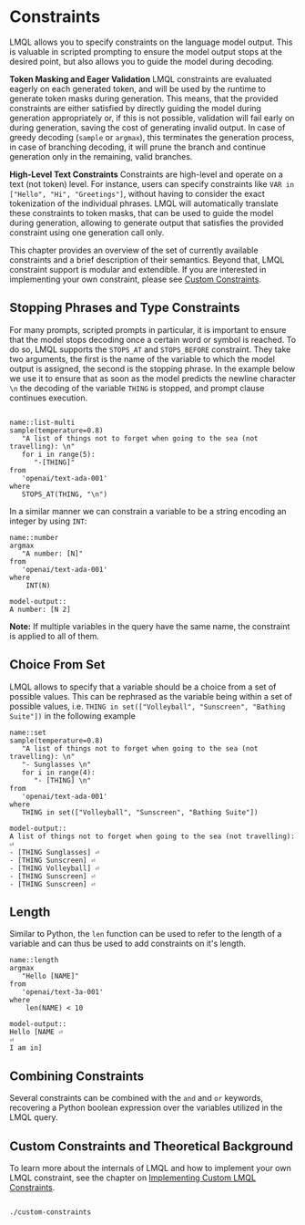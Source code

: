 # Constraints

LMQL allows you to specify constraints on the language model output. This is valuable in scripted prompting to ensure the model output stops at the desired point, but also allows you to guide the model during decoding.

**Token Masking and Eager Validation** LMQL constraints are evaluated eagerly on each generated token, and will be used by the runtime to generate token masks during generation. This means, that the provided constraints are either satisfied by directly guiding the model during generation appropriately or, if this is not possible, validation will fail early on during generation, saving the cost of generating invalid output. In case of greedy decoding (`sample` or `argmax`), this terminates the generation process, in case of branching decoding, it will prune the branch and continue generation only in the remaining, valid branches.

**High-Level Text Constraints** Constraints are high-level and operate on a text (not token) level. For instance, users can specify constraints like `VAR in ["Hello", "Hi", "Greetings"]`, without having to consider the exact tokenization of the individual phrases. LMQL will automatically translate these constraints to token masks, that can be used to guide the model during generation, allowing to generate output that satisfies the provided constraint using one generation call only.

This chapter provides an overview of the set of currently available constraints and a brief description of their semantics. Beyond that, LMQL constraint support is modular and extendible. If you are interested in implementing your own constraint, please see [Custom Constraints](./custom-constraints.md).

## Stopping Phrases and Type Constraints
For many prompts, scripted prompts in particular, it is important to ensure that the model stops decoding once a certain word or symbol is reached. To do so, LMQL supports the `STOPS_AT` and `STOPS_BEFORE` constraint. They take two arguments, the first is the name of the variable to which the model output is assigned, the second is the stopping phrase. 
In the example below we use it to ensure that as soon as the model predicts the newline character `\n` the decoding of the variable `THING` is stopped, and prompt clause continues execution.

```{lmql}

name::list-multi
sample(temperature=0.8)
   "A list of things not to forget when going to the sea (not travelling): \n"
   for i in range(5):
      "-[THING]"
from
   'openai/text-ada-001'
where
   STOPS_AT(THING, "\n")
```

In a similar manner we can constrain a variable to be a string encoding an integer by using `INT`:

```{lmql}
name::number
argmax
   "A number: [N]"
from
   'openai/text-ada-001'
where
    INT(N)

model-output::
A number: [N 2]
```

**Note:** If multiple variables in the query have the same name, the constraint is applied to all of them.

## Choice From Set
LMQL allows to specify that a variable should be a choice from a set of possible values. This can be rephrased as the variable being within a  set of possible values, i.e. `THING in set(["Volleyball", "Sunscreen", "Bathing Suite"])` in the following example

```{lmql}
name::set
sample(temperature=0.8)
   "A list of things not to forget when going to the sea (not travelling): \n"
   "- Sunglasses \n"
   for i in range(4):
      "- [THING] \n"
from
   'openai/text-ada-001'
where
   THING in set(["Volleyball", "Sunscreen", "Bathing Suite"])

model-output::
A list of things not to forget when going to the sea (not travelling): ⏎
- [THING Sunglasses] ⏎
- [THING Sunscreen] ⏎
- [THING Volleyball] ⏎
- [THING Sunscreen] ⏎
- [THING Sunscreen] ⏎
```

## Length 
Similar to Python, the `len` function can be used to refer to the length of a variable and can thus be used to add constraints on it's length.

```{lmql}
name::length
argmax
   "Hello [NAME]"
from
   'openai/text-3a-001'
where
    len(NAME) < 10

model-output::
Hello [NAME ⏎
⏎
I am in]
```

## Combining Constraints
Several constraints can be combined with the `and` and `or` keywords, recovering a Python boolean expression over the variables utilized in the LMQL query.

## Custom Constraints and Theoretical Background

To learn more about the internals of LMQL and how to implement your own LMQL constraint, see the chapter on [Implementing Custom LMQL Constraints](./custom-constraints.md). 

```{toctree}

./custom-constraints
```